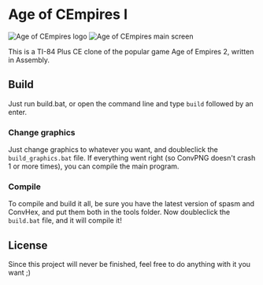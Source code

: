 # Age of CEmpires I
![Age of CEmpires logo](https://i.imgur.com/655vywO.png)
![Age of CEmpires main screen](https://i.imgur.com/1Pe3326.png)

This is a TI-84 Plus CE clone of the popular game Age of Empires 2, written in Assembly.

## Build
Just run build.bat, or open the command line and type `build` followed by an enter.

### Change graphics
Just change graphics to whatever you want, and doubleclick the `build_graphics.bat` file. If everything went right (so ConvPNG doesn't crash 1 or more times), you can compile the main program.

### Compile
To compile and build it all, be sure you have the latest version of spasm and ConvHex, and put them both in the tools folder.
Now doubleclick the `build.bat` file, and it will compile it!

## License
Since this project will never be finished, feel free to do anything with it you want ;)